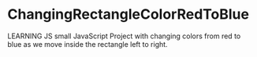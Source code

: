 # ChangingRectangleColorRedToBlue
LEARNING JS
small JavaScript Project 
with changing colors from red to blue as we move inside the rectangle left to right.
